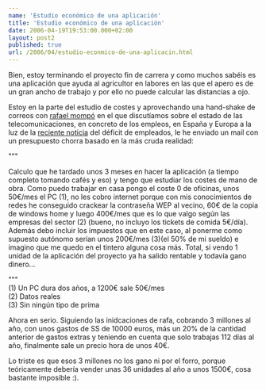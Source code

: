 ```yaml
---
name: 'Estudio económico de una aplicación'
title: 'Estudio económico de una aplicación'
date: 2006-04-19T19:53:00.000+02:00
layout: post2
published: true
url: /2006/04/estudio-econmico-de-una-aplicacin.html
---
```


Bien, estoy terminando el proyecto fin de carrera y como muchos sabéis es una aplicación que ayuda al agricultor en labores en las que el apero es de un gran ancho de trabajo y por ello no puede calcular las distancias a ojo.  
  
Estoy en la parte del estudio de costes y aprovechando una hand-shake de correos con [rafael mompó](http://www.rafaelmompo.com) en el que discutíamos sobre el estado de las telecomunicaciones, en concreto de los empleos, en España y Europa a la luz de la [reciente noticia](http://barrapunto.com/comments.pl?sid=62494&cid=728606) del déficit de empleados, le he enviado un mail con un presupuesto chorra basado en la más cruda realidad:  
  
"""  

Calculo que he tardado unos 3 meses en hacer la aplicación (a tiempo completo tomando cafés y eso) y tengo que estudiar los costes de mano de obra. Como puedo trabajar en casa pongo el coste 0 de oficinas, unos 50€/mes el PC (1), no les cobro internet porque con mis conocimientos de redes he conseguido crackear la contraseña WEP al vecino, 60€ de la copia de windows home y luego 400€/mes que es lo que valgo según las empresas del sector (2) (bueno, no incluyo los tickets de comida 5€/día). Además debo incluir los impuestos que en este caso, al ponerme como supuesto autónomo serían unos 200€/mes (3)(el 50% de mi sueldo) e imagino que me quedo en el tintero alguna cosa más. Total, si vendo 1 unidad de la aplicación del proyecto ya ha salido rentable y todavía gano dinero...  

  
"""  
(1) Un PC dura dos años, a 1200€ sale 50€/mes  
(2) Datos reales  
(3) Sin ningún tipo de prima  
  
  
  
Ahora en serio. Siguiendo las inidcaciones de rafa, cobrando 3 millones al año, con unos gastos de SS de 10000 euros, más un 20% de la cantidad anterior de gastos extras y teniendo en cuenta que solo trabajas 112 días al año, finalmente sale un precio hora de unos 40€.  
  
Lo triste es que esos 3 millones no los gano ni por el forro, porque teóricamente debería vender unas 36 unidades al año a unos 1500€, cosa bastante imposible :).